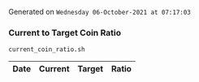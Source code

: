Generated on `Wednesday 06-October-2021 at 07:17:03`

### Current to Target Coin Ratio
`current_coin_ratio.sh`

Date|Current|Target|Ratio
---|---|---|---
